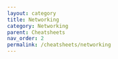 ```yaml
---
layout: category
title: Networking
category: Networking
parent: Cheatsheets
nav_order: 2
permalink: /cheatsheets/networking
---
```

